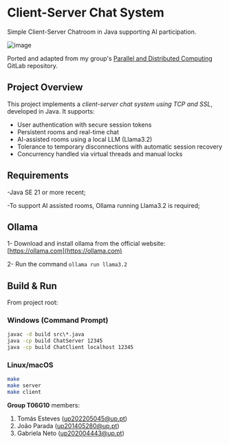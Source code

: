 # Client-Server Chat System

Simple Client-Server Chatroom in Java supporting AI participation.

![image](https://github.com/user-attachments/assets/2b33fff0-ef23-4ea3-a90e-f251bc966e84)

Ported and adapted from my group's [Parallel and Distributed Computing](https://sigarra.up.pt/feup/en/ucurr_geral.ficha_uc_view?pv_ocorrencia_id=541893) GitLab repository.




## Project Overview

This project implements a *client-server chat system using TCP and SSL*, developed in Java. It supports:

- User authentication with secure session tokens
- Persistent rooms and real-time chat
- AI-assisted rooms using a local LLM (Llama3.2)
- Tolerance to temporary disconnections with automatic session recovery
- Concurrency handled via virtual threads and manual locks

## Requirements
-Java SE 21 or more recent;

-To support AI assisted rooms, Ollama running Llama3.2 is required;

## Ollama

1- Download and install ollama from the official website:  [https://ollama.com](https://ollama.com)


2- Run the command `ollama run llama3.2`

## Build & Run

From project root:

### Windows (Command Prompt)

```bat
javac -d build src\*.java
java -cp build ChatServer 12345
java -cp build ChatClient localhost 12345
```

### Linux/macOS

```bash
make
make server
make client 
```

**Group T06G10** members:

1. Tomás Esteves (up202205045@up.pt)
2. João Parada (up201405280@up.pt)
3. Gabriela Neto (up202004443@up.pt)
